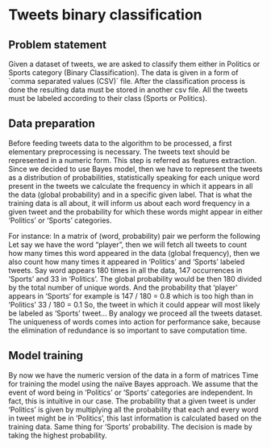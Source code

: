 # Tweets binary classification
## Problem statement  
<p>Given a dataset of tweets, we are asked to classify them either in Politics or Sports category (Binary Classification). 
The data is given in a form of `comma separated values (CSV)` file. 
After the classification process is done the resulting data must be stored in another csv file. 
All the tweets must be labeled according to their class (Sports or Politics).<p>

## Data preparation 

Before feeding tweets data to the algorithm to be processed, a first elementary preprocessing is necessary. 
The tweets text should be represented in a numeric form. 
This step is referred as features extraction. 
Since we decided to use Bayes model, then we have to represent the tweets as a distribution of probabilities, 
statistically speaking for each unique word present in the tweets we calculate the frequency in which it appears in all the data (global probability) and in a specific given label. 
That is what the training data is all about, it will inform us about each word frequency in a given tweet and the probability for which these words might appear in either ‘Politics’ or ‘Sports’ categories. 

For instance: 
In a matrix of (word, probability) pair we perform the following 
Let say we have the word “player”, then we will fetch all tweets to count how many times this word appeared in the data (global frequency), then we also count how many times it appeared in ‘Politics’ and ‘Sports’ labeled tweets. 
Say word appears 180 times in all the data, 147 occurrences in ‘Sports’ and 33 in ‘Politics’. The global probability would be then 180 divided by the total number of unique words. And the probability that ‘player’ appears in ‘Sports’ for example is 147 / 180 = 0.8 which is too high than in ‘Politics’ 33 / 180 = 0.1 
So, the tweet in which it could appear will most likely be labeled as ‘Sports’ tweet... 
By analogy we proceed all the tweets dataset. 
The uniqueness of words comes into action for performance sake, because the elimination of redundance is so important to save computation time. 

## Model training 

By now we have the numeric version of the data in a form of matrices 
Time for training the model using the naïve Bayes approach. 
We assume that the event of word being in ‘Politics’ or ‘Sports’ categories are independent. In fact, this is intuitive in our case. 
The probability that a given tweet is under ‘Politics’ is given by multiplying all the probability that each and every word in tweet might be in ’Politics’, this last information is calculated based on the training data. Same thing for ‘Sports’ probability. 
The decision is made by taking the highest probability. 
